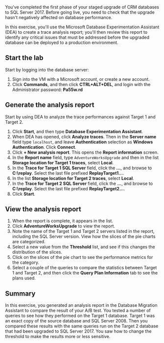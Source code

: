 You've completed the first phase of your staged upgrade of CRM databases to SQL Server 2017. Before going live, you need to check that the upgrade hasn't negatively affected on database performance.

In this exercise, you'll use the Microsoft Database Experimentation Assistant (DEA) to create a trace analysis report; you'll then review this report to identify any critical issues that must be addressed before the upgraded database can be deployed to a production environment.

## Start the lab

Start by logging into the database server:

1. Sign into the VM with a Microsoft account, or create a new account.
1. Click **Commands**, and then click **CTRL+ALT+DEL**, and login with the Administrator password: **Pa55w.rd**

## Generate the analysis report

Start by using DEA to analyze the trace performances against Target 1 and Target 2.

1. Click **Start**, and then type **Database Experimentation Assistant**.
1. When DEA has opened, click **Analyze traces**. Then in the **Server name** field type `localhost`, and leave **Authentication** selection as **Windows Authentication**. Click **Connect**.
1. Click **+ New analysis report**. This opens the **Report information** screen.
1. In the **Report name** field, type `AdventureWorksUpgrade` and then in the list **Storage location for Target 1 traces**, select **Local**.
1. In the **Trace for Target 1 SQL Server** field, click the **...**, and browse to **C:\\replay**. Select the last file prefixed **ReplayTarget1...**.
1. In the list **Storage location for Target 2 traces**, select **Local**.
1. In the **Trace for Target 2 SQL Server** field, click the **...**, and browse to **C:\\replay**. Select the last file prefixed **ReplayTarget2...**.
1. Click **Start**.

## View the analysis report

1. When the report is complete, it appears in the list.
1. Click **AdventureWorksUpgrade** to view the report.
1. Note the name of the Target 1 and Target 2 servers listed in the report, including the SQL Server version. View how the slices of the pie charts are categorized.
1. Select a new value from the **Threshold** list, and see if this changes the distribution of the slices.
1. Click on the slices of the pie chart to see the performance metrics for the category.
1. Select a couple of the queries to compare the statistics between Target 1 and Target 2, and then click the **Query Plan Information** tab to see the plans used.

## Summary

In this exercise, you generated an analysis report in the Database Migration Assistant to compare the result of your A/B test. You tested a number of queries to see how they performed on the Target 1 database. Target 1 was an exact copy of the source database and SQL Server 2008. Then you compared these results with the same queries run on the Target 2 database that had been upgraded to SQL Server 2017. You saw how to change the threshold to make the results more or less sensitive.
